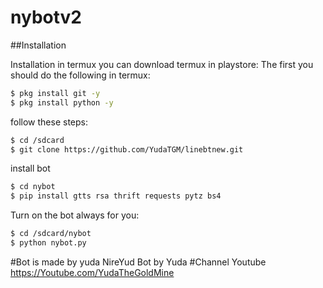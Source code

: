 # nybotv2
##Installation

Installation in termux you can download termux in playstore:
The first you should do the following in termux:
```sh
$ pkg install git -y
$ pkg install python -y
```
follow these steps:
```sh
$ cd /sdcard
$ git clone https://github.com/YudaTGM/linebtnew.git
```
install bot
```sh
$ cd nybot
$ pip install gtts rsa thrift requests pytz bs4
```
Turn on the bot always for you:
```sh
$ cd /sdcard/nybot
$ python nybot.py
```
#Bot is made by yuda NireYud Bot by Yuda
#Channel Youtube https://Youtube.com/YudaTheGoldMine
